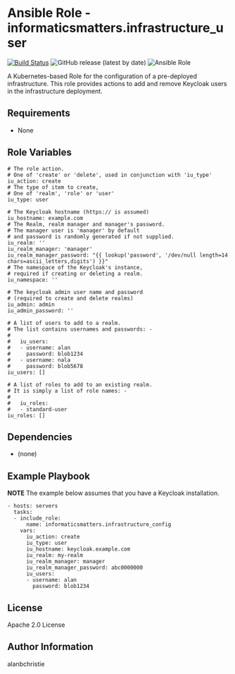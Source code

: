 Ansible Role - informaticsmatters.infrastructure_user
=====================================================

[![Build Status](https://travis-ci.com/InformaticsMatters/ansible-role-infrastructure-user.svg?branch=master)](https://travis-ci.com/InformaticsMatters/ansible-role-infrastructure-user)
![GitHub release (latest by date)](https://img.shields.io/github/v/release/informaticsmatters/ansible-role-infrastructure-user)
![Ansible Role](https://img.shields.io/ansible/role/45913)

A Kubernetes-based Role for the configuration of a pre-deployed infrastructure.
This role provides actions to add and remove Keycloak users in the
infrastructure deployment.

Requirements
------------

-   None

Role Variables
--------------

    # The role action.
    # One of 'create' or 'delete', used in conjunction with 'iu_type'
    iu_action: create
    # The type of item to create,
    # One of 'realm', 'role' or 'user'
    iu_type: user
    
    # The Keycloak hostname (https:// is assumed)
    iu_hostname: example.com
    # The Realm, realm manager and manager's password.
    # The manager user is 'manager' by default
    # and password is randomly generated if not supplied.
    iu_realm: ''
    iu_realm_manager: 'manager'
    iu_realm_manager_password: "{{ lookup('password', '/dev/null length=14 chars=ascii_letters,digits') }}"
    # The namespace of the Keycloak's instance,
    # required if creating or deleting a realm.
    iu_namespace: ''
    
    # The keycloak admin user name and password
    # (required to create and delete realms)
    iu_admin: admin
    iu_admin_password: ''
    
    # A list of users to add to a realm.
    # The list contains usernames and passwords: -
    #
    #   iu_users:
    #   - username: alan
    #     password: blob1234
    #   - username: nala
    #     password: blob5678
    iu_users: []
    
    # A list of roles to add to an existing realm.
    # It is simply a list of role names: -
    #
    #   iu_roles:
    #   - standard-user
    iu_roles: []
    
Dependencies
------------

-   (none)

Example Playbook
----------------

**NOTE** The example below assumes that you have a Keycloak installation.

    - hosts: servers
      tasks:
      - include_role:
          name: informaticsmatters.infrastructure_config
        vars:
          iu_action: create
          iu_type: user
          iu_hostname: keycloak.example.com
          iu_realm: my-realm
          iu_realm_manager: manager
          iu_realm_manager_password: abc0000000
          iu_users:
          - username: alan
            password: blob1234

License
-------

Apache 2.0 License

Author Information
------------------

alanbchristie
